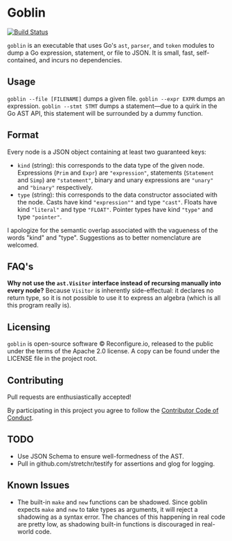 Goblin
======

[![Build Status](https://travis-ci.org/ReconfigureIO/goblin.svg?branch=master)](https://travis-ci.org/ReconfigureIO/goblin)

`goblin` is an executable that uses Go's `ast`, `parser`, and `token` modules to dump a Go expression, statement, or file to JSON. It is small, fast, self-contained, and incurs no dependencies.

## Usage

`goblin --file [FILENAME]` dumps a given file.
`goblin --expr EXPR` dumps an expression.
`goblin --stmt STMT` dumps a statement—due to a quirk in the Go AST API, this statement will be surrounded by a dummy function.

## Format

Every node is a JSON object containing at least two guaranteed keys:

* `kind` (string): this corresponds to the data type of the given node. Expressions (`Prim` and `Expr`) are `"expression"`, statements (`Statement` and `Simp`) are `"statement"`, binary and unary expressions are `"unary"` and `"binary"` respectively.
* `type` (string): this corresponds to the data constructor associated with the node. Casts have kind `"expression""` and type `"cast"`. Floats have kind `"literal"` and type `"FLOAT"`. Pointer types have kind `"type"` and type `"pointer"`.

I apologize for the semantic overlap associated with the vagueness of the words "kind" and "type". Suggestions as to better nomenclature are welcomed.

## FAQ's

**Why not use the `ast.Visitor` interface instead of recursing manually into every node?** Because `Visitor` is inherently side-effectual: it declares no return type, so it is not possible to use it to express an algebra (which is all this program really is).

## Licensing

`goblin` is open-source software © Reconfigure.io, released to the public under the terms of the Apache 2.0 license. A copy can be found under the LICENSE file in the project root.

## Contributing

Pull requests are enthusiastically accepted!

By participating in this project you agree to follow the [Contributor Code of Conduct][coc].

## TODO

* Use JSON Schema to ensure well-formedness of the AST.
* Pull in github.com/stretchr/testify for assertions and glog for logging.

## Known Issues

* The built-in `make` and `new` functions can be shadowed. Since goblin expects `make` and `new` to take types as arguments, it will reject a shadowing as a syntax error. The chances of this happening in real code are pretty low, as shadowing built-in functions is discouraged in real-world code.

[coc]: http://contributor-covenant.org/version/1/4/
